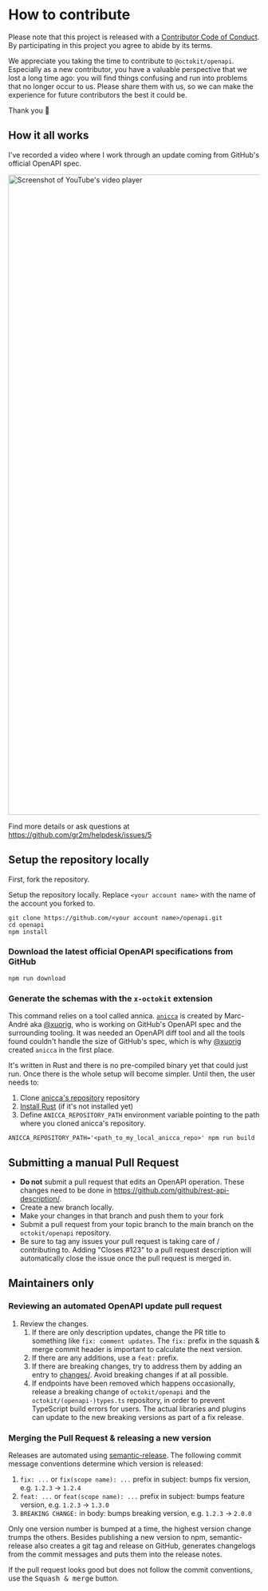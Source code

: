 # How to contribute

Please note that this project is released with a [Contributor Code of Conduct](CODE_OF_CONDUCT.md).
By participating in this project you agree to abide by its terms.

We appreciate you taking the time to contribute to `@octokit/openapi`. Especially as a new contributor, you have a valuable perspective that we lost a long time ago: you will find things confusing and run into problems that no longer occur to us. Please share them with us, so we can make the experience for future contributors the best it could be.

Thank you 💖

## How it all works

I've recorded a video where I work through an update coming from GitHub's official OpenAPI spec.

<a href="https://youtu.be/xDTHbL5qcvQ"><img width="1281" alt="Screenshot of YouTube's video player" src="https://user-images.githubusercontent.com/39992/116304358-567da400-a757-11eb-8f8e-3634e754f672.png"></a>

Find more details or ask questions at https://github.com/gr2m/helpdesk/issues/5

## Setup the repository locally

First, fork the repository.

Setup the repository locally. Replace `<your account name>` with the name of the account you forked to.

```shell
git clone https://github.com/<your account name>/openapi.git
cd openapi
npm install
```

### Download the latest official OpenAPI specifications from GitHub

```shell
npm run download
```

### Generate the schemas with the `x-octokit` extension

This command relies on a tool called annica. [`anicca`](https://github.com/xuorig/anicca) is created by Marc-André aka [@xuorig](https://github.com/xuorig), who is working on GitHub's OpenAPI spec and the surrounding tooling. It was needed an OpenAPI diff tool and all the tools found couldn't handle the size of GitHub's spec, which is why [@xuorig](https://github.com/xuorig) created `anicca` in the first place.

It's written in Rust and there is no pre-compiled binary yet that could just run. Once there is the whole setup will become simpler. Until then, the user needs to:

1. Clone [anicca's repository](https://github.com/xuorig/anicca) repository
2. [Install Rust](https://doc.rust-lang.org/cargo/getting-started/installation.html) (if it's not installed yet)
3. Define `ANICCA_REPOSITORY_PATH` environment variable pointing to the path where you cloned anicca's repository.

```shell
ANICCA_REPOSITORY_PATH='<path_to_my_local_anicca_repo>' npm run build
```

## Submitting a manual Pull Request

- **Do not** submit a pull request that edits an OpenAPI operation. These changes need to be done in https://github.com/github/rest-api-description/.
- Create a new branch locally.
- Make your changes in that branch and push them to your fork
- Submit a pull request from your topic branch to the main branch on the `octokit/openapi` repository.
- Be sure to tag any issues your pull request is taking care of / contributing to. Adding "Closes #123" to a pull request description will automatically close the issue once the pull request is merged in.

## Maintainers only

### Reviewing an automated OpenAPI update pull request

1. Review the changes.
   1. If there are only description updates, change the PR title to something like `fix: comment updates`. The `fix:` prefix in the squash & merge commit header is important to calculate the next version.
   2. If there are any additions, use a `feat:` prefix.
   3. If there are breaking changes, try to address them by adding an entry to [changes/](https://github.com/octokit/openapi/tree/main/changes). Avoid breaking changes if at all possible.
   4. If endpoints have been removed which happens occasionally, release a breaking change of `octokit/openapi` and the `octokit/(openapi-)types.ts` repository, in order to prevent TypeScript build errors for users. The actual libraries and plugins can update to the new breaking versions as part of a fix release.

### Merging the Pull Request & releasing a new version

Releases are automated using [semantic-release](https://github.com/semantic-release/semantic-release).
The following commit message conventions determine which version is released:

1. `fix: ...` or `fix(scope name): ...` prefix in subject: bumps fix version, e.g. `1.2.3` → `1.2.4`
2. `feat: ...` or `feat(scope name): ...` prefix in subject: bumps feature version, e.g. `1.2.3` → `1.3.0`
3. `BREAKING CHANGE:` in body: bumps breaking version, e.g. `1.2.3` → `2.0.0`

Only one version number is bumped at a time, the highest version change trumps the others.
Besides publishing a new version to npm, semantic-release also creates a git tag and release
on GitHub, generates changelogs from the commit messages and puts them into the release notes.

If the pull request looks good but does not follow the commit conventions, use the <kbd>Squash & merge</kbd> button.
